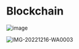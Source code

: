 # Blockchain

![image](https://user-images.githubusercontent.com/59536110/201929191-670e6bfb-3167-4172-b96d-7fae16c86b32.png)





![IMG-20221216-WA0003](https://user-images.githubusercontent.com/93399136/208285839-7e9f7d0b-98e1-4b98-81f6-f4aa098414cc.jpg)
